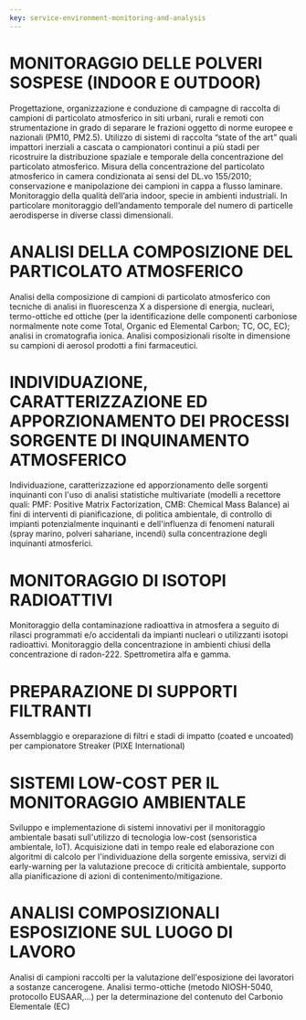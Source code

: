 ```yaml
---
key: service-environment-monitoring-and-analysis
---
```


# MONITORAGGIO DELLE POLVERI SOSPESE (INDOOR E OUTDOOR)
Progettazione, organizzazione e conduzione di campagne di raccolta di campioni di particolato atmosferico in siti urbani, rurali e remoti con strumentazione in grado di separare le frazioni oggetto di norme europee e nazionali (PM10, PM2.5). Utilizzo di sistemi di raccolta “state of the art” quali impattori inerziali a cascata o campionatori continui a più stadi per ricostruire la distribuzione spaziale e temporale della concentrazione del particolato atmosferico. Misura della concentrazione del particolato atmosferico in camera condizionata ai sensi del DL.vo 155/2010; conservazione e manipolazione dei campioni in cappa a flusso laminare. Monitoraggio della qualità dell’aria indoor, specie in ambienti industriali. In particolare monitoraggio dell’andamento temporale del numero di particelle aerodisperse in diverse classi dimensionali.

# ANALISI DELLA COMPOSIZIONE DEL PARTICOLATO ATMOSFERICO
Analisi della composizione di campioni di particolato atmosferico con tecniche di analisi in fluorescenza X a dispersione di energia, nucleari, termo-ottiche ed ottiche (per la identificazione delle componenti carboniose normalmente note come Total, Organic ed Elemental Carbon; TC, OC, EC); analisi in cromatografia ionica. Analisi composizionali risolte in dimensione su campioni di aerosol prodotti a fini farmaceutici.

# INDIVIDUAZIONE, CARATTERIZZAZIONE ED APPORZIONAMENTO DEI PROCESSI SORGENTE DI INQUINAMENTO ATMOSFERICO
Individuazione, caratterizzazione ed apporzionamento delle sorgenti inquinanti con l'uso di analisi statistiche multivariate (modelli a recettore quali: PMF: Positive Matrix Factorization, CMB: Chemical Mass Balance) ai fini di interventi di pianificazione, di politica ambientale, di controllo di impianti potenzialmente inquinanti e dell'influenza di fenomeni naturali (spray marino, polveri sahariane, incendi) sulla concentrazione degli inquinanti atmosferici.

# MONITORAGGIO DI ISOTOPI RADIOATTIVI
Monitoraggio della contaminazione radioattiva in atmosfera a seguito di rilasci programmati e/o accidentali da impianti nucleari o utilizzanti isotopi radioattivi. Monitoraggio della concentrazione in ambienti chiusi della concentrazione di radon-222. Spettrometira alfa e gamma.

# PREPARAZIONE DI SUPPORTI FILTRANTI
Assemblaggio e oreparazione di filtri e stadi di impatto (coated e uncoated) per campionatore Streaker (PIXE International)

# SISTEMI LOW-COST PER IL MONITORAGGIO AMBIENTALE
Sviluppo e implementazione di sistemi innovativi per il monitoraggio ambientale basati sull'utilizzo di tecnologia low-cost (sensoristica ambientale, IoT). Acquisizione dati in tempo reale ed elaborazione con algoritmi di calcolo per l'individuazione della sorgente emissiva, servizi di early-warning per la valutazione precoce di criticità ambientale, supporto alla pianificazione di azioni di contenimento/mitigazione.

# ANALISI COMPOSIZIONALI ESPOSIZIONE SUL LUOGO DI LAVORO
Analisi di campioni raccolti per la valutazione dell'esposizione dei lavoratori a sostanze cancerogene. Analisi termo-ottiche (metodo NIOSH-5040, protocollo EUSAAR,...) per la determinazione del contenuto del Carbonio Elementale (EC)